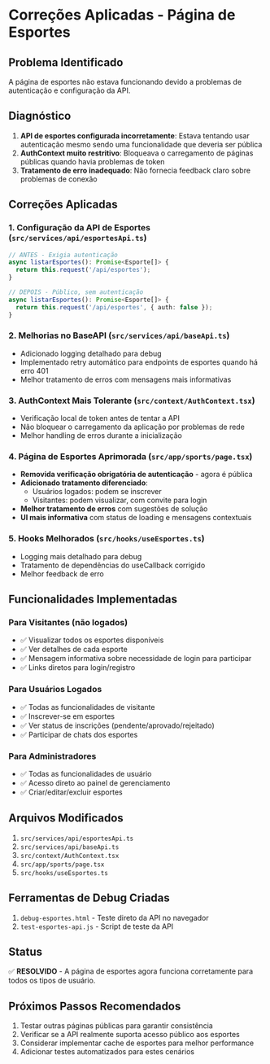 # Correções Aplicadas - Página de Esportes

## Problema Identificado
A página de esportes não estava funcionando devido a problemas de autenticação e configuração da API.

## Diagnóstico
1. **API de esportes configurada incorretamente**: Estava tentando usar autenticação mesmo sendo uma funcionalidade que deveria ser pública
2. **AuthContext muito restritivo**: Bloqueava o carregamento de páginas públicas quando havia problemas de token
3. **Tratamento de erro inadequado**: Não fornecia feedback claro sobre problemas de conexão

## Correções Aplicadas

### 1. Configuração da API de Esportes (`src/services/api/esportesApi.ts`)
```typescript
// ANTES - Exigia autenticação
async listarEsportes(): Promise<Esporte[]> {
  return this.request('/api/esportes');
}

// DEPOIS - Público, sem autenticação
async listarEsportes(): Promise<Esporte[]> {
  return this.request('/api/esportes', { auth: false });
}
```

### 2. Melhorias no BaseAPI (`src/services/api/baseApi.ts`)
- Adicionado logging detalhado para debug
- Implementado retry automático para endpoints de esportes quando há erro 401
- Melhor tratamento de erros com mensagens mais informativas

### 3. AuthContext Mais Tolerante (`src/context/AuthContext.tsx`)
- Verificação local de token antes de tentar a API
- Não bloquear o carregamento da aplicação por problemas de rede
- Melhor handling de erros durante a inicialização

### 4. Página de Esportes Aprimorada (`src/app/sports/page.tsx`)
- **Removida verificação obrigatória de autenticação** - agora é pública
- **Adicionado tratamento diferenciado**:
  - Usuários logados: podem se inscrever
  - Visitantes: podem visualizar, com convite para login
- **Melhor tratamento de erros** com sugestões de solução
- **UI mais informativa** com status de loading e mensagens contextuais

### 5. Hooks Melhorados (`src/hooks/useEsportes.ts`)
- Logging mais detalhado para debug
- Tratamento de dependências do useCallback corrigido
- Melhor feedback de erro

## Funcionalidades Implementadas

### Para Visitantes (não logados)
- ✅ Visualizar todos os esportes disponíveis
- ✅ Ver detalhes de cada esporte
- ✅ Mensagem informativa sobre necessidade de login para participar
- ✅ Links diretos para login/registro

### Para Usuários Logados
- ✅ Todas as funcionalidades de visitante
- ✅ Inscrever-se em esportes
- ✅ Ver status de inscrições (pendente/aprovado/rejeitado)
- ✅ Participar de chats dos esportes

### Para Administradores
- ✅ Todas as funcionalidades de usuário
- ✅ Acesso direto ao painel de gerenciamento
- ✅ Criar/editar/excluir esportes

## Arquivos Modificados
1. `src/services/api/esportesApi.ts`
2. `src/services/api/baseApi.ts`
3. `src/context/AuthContext.tsx`
4. `src/app/sports/page.tsx`
5. `src/hooks/useEsportes.ts`

## Ferramentas de Debug Criadas
1. `debug-esportes.html` - Teste direto da API no navegador
2. `test-esportes-api.js` - Script de teste da API

## Status
✅ **RESOLVIDO** - A página de esportes agora funciona corretamente para todos os tipos de usuário.

## Próximos Passos Recomendados
1. Testar outras páginas públicas para garantir consistência
2. Verificar se a API realmente suporta acesso público aos esportes
3. Considerar implementar cache de esportes para melhor performance
4. Adicionar testes automatizados para estes cenários

